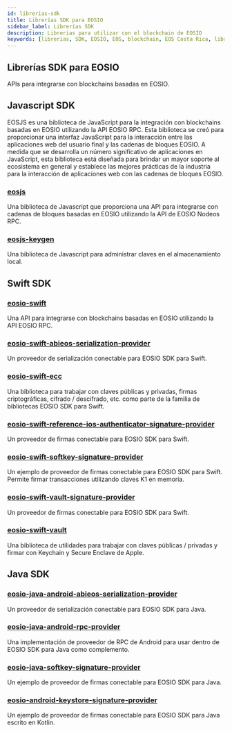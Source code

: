 ```yaml
---
id: librerias-sdk
title: Librerías SDK para EOSIO
sidebar_label: Librerías SDK
description: Librerías para utilizar con el blockchain de EOSIO
keywords: [librerias, SDK, EOSIO, EOS, blockchain, EOS Costa Rica, librerias blockchain]
---
```


## Librerías SDK para EOSIO

APIs para integrarse con blockchains basadas en EOSIO.

## Javascript SDK

EOSJS es una biblioteca de JavaScript para la integración con blockchains basadas en EOSIO utilizando la API EOSIO RPC. Esta biblioteca se creó para proporcionar una interfaz JavaScript para la interacción entre las aplicaciones web del usuario final y las cadenas de bloques EOSIO. A medida que se desarrolla un número significativo de aplicaciones en JavaScript, esta biblioteca está diseñada para brindar un mayor soporte al ecosistema en general y establece las mejores prácticas de la industria para la interacción de aplicaciones web con las cadenas de bloques EOSIO.

### [eosjs](https://developers.eos.io/manuals/eosjs/latest/index)
Una biblioteca de Javascript que proporciona una API para integrarse con cadenas de bloques basadas en EOSIO utilizando la API de EOSIO Nodeos RPC.

### [eosjs-keygen](https://github.com/EOSIO/eosjs-keygen)
Una biblioteca de Javascript para administrar claves en el almacenamiento local.

## Swift SDK

### [eosio-swift](https://github.com/EOSIO/eosio-swift)
Una API para integrarse con blockchains basadas en EOSIO utilizando la API EOSIO RPC.

### [eosio-swift-abieos-serialization-provider](https://github.com/EOSIO/eosio-swift-abieos-serialization-provider)
Un proveedor de serialización conectable para EOSIO SDK para Swift.

### [eosio-swift-ecc](https://github.com/EOSIO/eosio-swift-ecc)
Una biblioteca para trabajar con claves públicas y privadas, firmas criptográficas, cifrado / descifrado, etc. como parte de la familia de bibliotecas EOSIO SDK para Swift.

### [eosio-swift-reference-ios-authenticator-signature-provider](https://github.com/EOSIO/eosio-swift-reference-ios-authenticator-signature-provider)
Un proveedor de firmas conectable para EOSIO SDK para Swift.

### [eosio-swift-softkey-signature-provider](https://github.com/EOSIO/eosio-swift-softkey-signature-provider)
Un ejemplo de proveedor de firmas conectable para EOSIO SDK para Swift. Permite firmar transacciones utilizando claves K1 en memoria.

### [eosio-swift-vault-signature-provider](https://github.com/EOSIO/eosio-swift-vault-signature-provider)
Un proveedor de firmas conectable para EOSIO SDK para Swift.

### [eosio-swift-vault](https://github.com/EOSIO/eosio-swift-vault)
Una biblioteca de utilidades para trabajar con claves públicas / privadas y firmar con Keychain y Secure Enclave de Apple.

## Java SDK

### [eosio-java-android-abieos-serialization-provider](https://github.com/EOSIO/eosio-java-android-abieos-serialization-provider)
Un proveedor de serialización conectable para EOSIO SDK para Java.

### [eosio-java-android-rpc-provider](https://github.com/EOSIO/eosio-java-android-rpc-provider)
Una implementación de proveedor de RPC de Android para usar dentro de EOSIO SDK para Java como complemento.

### [eosio-java-softkey-signature-provider](https://github.com/EOSIO/eosio-java-softkey-signature-provider)
Un ejemplo de proveedor de firmas conectable para EOSIO SDK para Java.

### [eosio-android-keystore-signature-provider](https://github.com/EOSIO/eosio-android-keystore-signature-provider)
Un ejemplo de proveedor de firmas conectable para EOSIO SDK para Java escrito en Kotlin.

